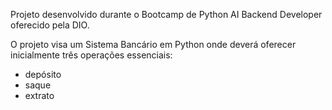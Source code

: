 Projeto desenvolvido durante o Bootcamp de Python AI Backend Developer oferecido pela DIO.

O projeto visa um Sistema Bancário em Python onde deverá oferecer inicialmente três operações essenciais: 
* depósito 
* saque 
* extrato 






